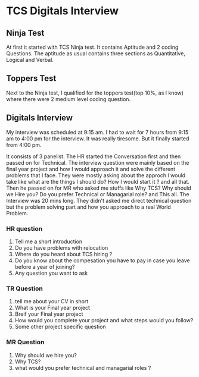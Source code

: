 # TCS Digitals Interview

## Ninja Test

At first it started with TCS Ninja test. It contains Aptitude and 2 coding Questions. The aptitude as usual contains three sections as Quantitative, Logical and Verbal. 

## Toppers Test

Next to the Ninja test, I qualified for the toppers test(top 10%, as I know) where there were 2 medium level coding question.

## Digitals Interview

My interview was scheduled at 9:15 am. I had to wait for 7 hours from 9:15 am to 4:00 pm for the interview. It was really tiresome. But it finally started from 4:00 pm.

It consists of 3 panelist. The HR started the Conversation first and then passed on for Technical. The interview question were mainly based on the final year project and how I would approach it and solve the different problems that I face. They were mostly asking about the approch I would take like what are the things I should do? How I would start it ? and all that. Then he passed on for MR who asked me stuffs like Why TCS? Why should we Hire you? Do you prefer Technical or Managarial role? and This all. The Interview was 20 mins long. They didn't asked me direct technical question but the problem solving part and how you approach to a real World Problem.

### HR question

1. Tell me a short introduction
2. Do you have problems with relocation
3. Where do you heard about TCS hiring ?
4. Do you know about the compesation you have to pay in case you leave before a year of joining?
5. Any question you want to ask

### TR Question

1. tell me about your CV in short
2. What is your Final year project
3. Breif your Final year project
4. How would you complete your project and what steps would you follow?
5. Some other project specific question

### MR Question

1. Why should we hire you?
2. Why TCS?
3. what would you prefer technical and managarial roles ?

